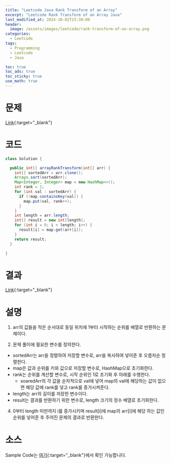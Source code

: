 ```yaml
---
title: "Leetcode Java Rank Transform of an Array"
excerpt: "Leetcode Rank Transform of an Array Java"
last_modified_at: 2024-10-02T23:30:00
header:
  image: /assets/images/leetcode/rank-transform-of-an-array.png
categories:
  - Leetcode
tags:
  - Programming
  - Leetcode
  - Java

toc: true
toc_ads: true
toc_sticky: true
use_math: true
---
```

# 문제
[Link](https://leetcode.com/problems/rank-transform-of-an-array/){:target="_blank"}

# 코드
```java
class Solution {

  public int[] arrayRankTransform(int[] arr) {
    int[] sortedArr = arr.clone();
    Arrays.sort(sortedArr);
    Map<Integer, Integer> map = new HashMap<>();
    int rank = 1;
    for (int val : sortedArr) {
      if (!map.containsKey(val)) {
        map.put(val, rank++);
      }
    }
    int length = arr.length;
    int[] result = new int[length];
    for (int i = 0; i < length; i++) {
      result[i] = map.get(arr[i]);
    }
    return result;
  }

}
```

# 결과
[Link](https://leetcode.com/problems/rank-transform-of-an-array/submissions/1409446788/){:target="_blank"}

# 설명
1. arr의 값들을 작은 순서대로 동일 위치에 1부터 시작하는 순위를 배열로 반환하는 문제이다.

2. 문제 풀이에 필요한 변수를 정의한다.
- sortedArr는 arr을 정렬하여 저장할 변수로, arr을 복사하여 넣어준 후 오름차순 정렬한다.
- map은 값과 순위를 키와 값으로 저장할 변수로, HashMap으로 초기화한다.
- rank는 순위를 계산할 변수로, 시작 순위인 1로 초기화 후 아래를 수행한다.
  - soaredArr의 각 값을 순차적으로 val에 넣어 map의 val에 해당하는 값이 없으면 해당 값에 rank를 넣고 rank를 증가시켜준다.
- length는 arr의 길이를 저장한 변수이다.
- result는 결과를 반환하기 위한 변수로, length 크기의 정수 배열로 초기화한다.

4. 0부터 length 미만까지 i를 증가시키며 result[i]에 map의 arr[i]에 해당 하는 값인 순위를 넣어준 후 주어진 문제의 결과로 반환한다.

# 소스
Sample Code는 [여기](https://github.com/GracefulSoul/leetcode/blob/master/src/main/java/gracefulsoul/problems/RankTransformOfAnArray.java){:target="_blank"}에서 확인 가능합니다.